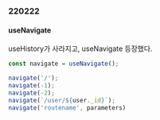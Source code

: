 ### 220222

#### useNavigate

useHistory가 사라지고, useNavigate 등장했다.

```javascript
const navigate = useNavigate();

navigate('/');
navigate(-1);
navigate(-2);
navigate(`/user/${user._id}`);
navigate('routename', parameters)
```